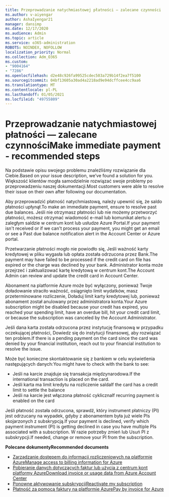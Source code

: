 ```yaml
---
title: Przeprowadzanie natychmiastowej płatności — zalecane czynności
ms.author: v-aiyengar
author: AshaIyengar21
manager: dansimp
ms.date: 12/17/2020
ms.audience: Admin
ms.topic: article
ms.service: o365-administration
ROBOTS: NOINDEX, NOFOLLOW
localization_priority: Normal
ms.collection: Adm_O365
ms.custom:
- "9004164"
- "7286"
ms.openlocfilehash: d2e48c926fa99525cdec503a729b14f2ea7f5100
ms.sourcegitcommit: 04bf13605a30ad4a2218ad9e94dcffcee4cc9aa6
ms.translationtype: MT
ms.contentlocale: pl-PL
ms.lasthandoff: 01/05/2021
ms.locfileid: "49755809"
---
```

# <a name="make-immediate-payment---recommended-steps"></a><span data-ttu-id="57fa4-102">Przeprowadzanie natychmiastowej płatności — zalecane czynności</span><span class="sxs-lookup"><span data-stu-id="57fa4-102">Make immediate payment - recommended steps</span></span>

<span data-ttu-id="57fa4-103">Na podstawie opisu swojego problemu znaleźliśmy rozwiązanie dla Ciebie.</span><span class="sxs-lookup"><span data-stu-id="57fa4-103">Based on your issue description, we’ve found a solution for you.</span></span> <span data-ttu-id="57fa4-104">Większość klientów mogła samodzielnie rozwiązać swoje problemy po przeprowadzeniu naszej dokumentacji.</span><span class="sxs-lookup"><span data-stu-id="57fa4-104">Most customers were able to resolve their issue on their own after following our documentation.</span></span>

<span data-ttu-id="57fa4-105">Aby przeprowadzić płatność natychmiastową, należy upewnić się, że saldo płatności upłynął.</span><span class="sxs-lookup"><span data-stu-id="57fa4-105">To make an immediate payment, ensure to resolve past due balances.</span></span> <span data-ttu-id="57fa4-106">Jeśli nie otrzymasz płatności lub nie możemy przetworzyć płatności, możesz otrzymać wiadomość e-mail lub komunikat alertu o zaległym saldzie w centrum kont lub usłudze Azure Portal.</span><span class="sxs-lookup"><span data-stu-id="57fa4-106">If your payment isn't received or if we can't process your payment, you might get an email or see a Past due balance notification alert in the Account Center or Azure portal.</span></span> 

<span data-ttu-id="57fa4-107">Przetwarzanie płatności mogło nie powiodło się, Jeśli ważność karty kredytowej w pliku wygasła lub opłata została odrzucona przez Bank.</span><span class="sxs-lookup"><span data-stu-id="57fa4-107">The payment may have failed to be processed if the credit card on file has expired or the charge was declined by your bank.</span></span> <span data-ttu-id="57fa4-108">Administrator konta może przejrzeć i zaktualizować kartę kredytową w centrum kont.</span><span class="sxs-lookup"><span data-stu-id="57fa4-108">The Account Admin can review and update the credit card in Account Center.</span></span> 

<span data-ttu-id="57fa4-109">Abonament na platformie Azure może być wyłączony, ponieważ Twoje doładowanie straciło ważność, osiągnięto limit wydatków, masz przeterminowane rozliczenie, Doładuj limit karty kredytowej lub, ponieważ abonament został anulowany przez administratora konta.</span><span class="sxs-lookup"><span data-stu-id="57fa4-109">Your Azure subscription might be disabled because your credit has expired, you reached your spending limit, have an overdue bill, hit your credit card limit, or because the subscription was canceled by the Account Administrator.</span></span>  

<span data-ttu-id="57fa4-110">Jeśli dana karta została odrzucona przez instytucję finansową w przypadku oczekującej płatności, Dowiedz się do instytucji finansowej, aby rozwiązać ten problem.</span><span class="sxs-lookup"><span data-stu-id="57fa4-110">If there is a pending payment on the card since the card was denied by your financial institution, reach out to your financial institution to resolve the issue.</span></span>  

<span data-ttu-id="57fa4-111">Może być konieczne skontaktowanie się z bankiem w celu wyświetlenia następujących danych:</span><span class="sxs-lookup"><span data-stu-id="57fa4-111">You might have to check with the bank to see:</span></span>

- <span data-ttu-id="57fa4-112">Jeśli na karcie znajduje się transakcja międzynarodowa.</span><span class="sxs-lookup"><span data-stu-id="57fa4-112">If the international transaction is placed on the card.</span></span> 
- <span data-ttu-id="57fa4-113">Jeśli karta ma limit kredytu na rozliczenie salda</span><span class="sxs-lookup"><span data-stu-id="57fa4-113">If the card has a credit limit to settle the balance</span></span> 
- <span data-ttu-id="57fa4-114">Jeśli na karcie jest włączona płatność cykliczna</span><span class="sxs-lookup"><span data-stu-id="57fa4-114">If recurring payment is enabled on the card</span></span> 

<span data-ttu-id="57fa4-115">Jeśli płatność została odrzucona, sprawdź, który instrument płatniczy (PI) jest odrzucany na wypadek, gdyby z abonamentem była już wiele PIs skojarzonych z subskrypcją.</span><span class="sxs-lookup"><span data-stu-id="57fa4-115">If your payment is declined, verify which payment instrument (PI) is getting declined in case you have multiple PIs associated with a subscription.</span></span> <span data-ttu-id="57fa4-116">W razie potrzeby zmień lub Usuń PI z subskrypcji.</span><span class="sxs-lookup"><span data-stu-id="57fa4-116">If needed, change or remove your PI from the subscription.</span></span> 

<span data-ttu-id="57fa4-117">**Polecane dokumenty**</span><span class="sxs-lookup"><span data-stu-id="57fa4-117">**Recommended documents**</span></span> 

- [<span data-ttu-id="57fa4-118">Zarządzanie dostępem do informacji rozliczeniowych na platformie Azure</span><span class="sxs-lookup"><span data-stu-id="57fa4-118">Manage access to billing information for Azure</span></span>](https://docs.microsoft.com/azure/billing/billing-manage-access?WT.mc_id=Portal-Microsoft_Azure_Support)
- [<span data-ttu-id="57fa4-119">Pobieranie danych dotyczących faktur lub użycia z centrum kont platformy Azure</span><span class="sxs-lookup"><span data-stu-id="57fa4-119">Download invoice or usage data from Azure Account Center</span></span>](https://docs.microsoft.com/azure/billing/billing-download-azure-invoice-daily-usage-date?WT.mc_id=Portal-Microsoft_Azure_Support)
- [<span data-ttu-id="57fa4-120">Ponowne aktywowanie subskrypcji</span><span class="sxs-lookup"><span data-stu-id="57fa4-120">Reactivate my subscription</span></span>](https://docs.microsoft.com/azure/billing/billing-subscription-become-disable?WT.mc_id=Portal-Microsoft_Azure_Support)
- [<span data-ttu-id="57fa4-121">Płatność za pomocą faktury na platformie Azure</span><span class="sxs-lookup"><span data-stu-id="57fa4-121">Pay by invoice for Azure</span></span>](https://docs.microsoft.com/azure/cost-management-billing/manage/pay-by-invoice) 